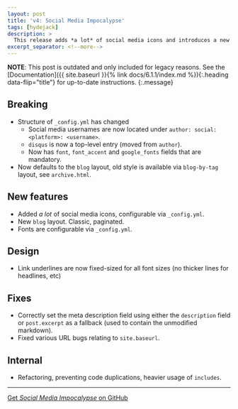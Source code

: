 ```yaml
---
layout: post
title: 'v4: Social Media Impocalypse'
tags: [hydejack]
description: >
  This release adds *a lot* of social media icons and introduces a new default layout. It also breaks things, hence a new major release number.
excerpt_separator: <!--more-->
---
```


**NOTE**: This post is outdated and only included for legacy reasons.
See the [Documentation]({{ site.baseurl }}{% link docs/6.1.1/index.md %}){:.heading data-flip="title"} for up-to-date instructions.
{:.message}

## Breaking
* Structure of `_config.yml` has changed
  * Social media usernames are now located under `author: social: <platform>: <username>`.
  * `disqus` is now a top-level entry (moved from `author`).
  * Now has `font`, `font_accent` and `google_fonts` fields that are mandatory.
* Now defaults to the `blog` layout, old style is available via `blog-by-tag` layout, see `archive.html`.

<!--more-->

## New features
* Added *a lot* of social media icons, configurable via `_config.yml`.
* New `blog` layout. Classic, paginated.
* Fonts are configurable via `_config.yml`.

## Design
* Link underlines are now fixed-sized for all font sizes (no thicker lines for headlines, etc)

## Fixes
* Correctly set the meta description field using either the `description` field or `post.excerpt` as a fallback (used to contain the unmodified markdown).
* Fixed various URL bugs relating to `site.baseurl`.

## Internal
* Refactoring, preventing code duplications, heavier usage of `includes`.

***

[Get *Social Media Impocalypse* on GitHub](https://github.com/qwtel/hydejack/releases/tag/v4.0.0)
